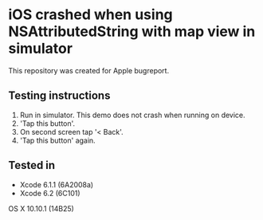 # iOS crashed when using NSAttributedString with map view in simulator

This repository was created for Apple bugreport.

## Testing instructions

1. Run in simulator. This demo does not crash when running on device.
1. 'Tap this button'.
1. On second screen tap '< Back'.
1. 'Tap this button' again.

## Tested in

* Xcode 6.1.1 (6A2008a)
* Xcode 6.2 (6C101)

OS X 10.10.1 (14B25)